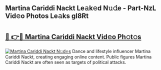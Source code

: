 ## Martina Cariddi Nackt Le𝚊k𝚎d N𝚞𝚍e - Part-NzL Vid𝚎o Photos Le𝚊ks gI8Rt

# <h2><a href="http://fb8dn3.evod.top/?m=Martina+Cariddi+Nackt">🔗 👉🔴 Martina Cariddi Nackt Vid𝚎o Ph𝚘t𝚘s</a></h2>

[![Martina Cariddi Nackt N𝚞d𝚎s](https://i.imgur.com/8V9OHl7.gif)](http://fb8dn3.evod.top/?m=Martina+Cariddi+Nackt)
Dance and lifestyle influencer Martina Cariddi Nackt, creating engaging online content. Public figures Martina Cariddi Nackt are often seen as targets of political attacks. 

